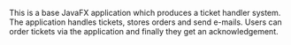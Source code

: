 This is a base JavaFX application which produces a ticket handler system.
The application handles tickets, stores orders and send e-mails. Users can order tickets via the application
and finally they get an acknowledgement.
